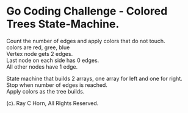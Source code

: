 # Go Coding Challenge - Colored Trees State-Machine.

<p>Count the number of edges and apply colors that do not touch.</br>
colors are red, gree, blue</br>
Vertex node gets 2 edges.</br>
Last node on each side has 0 edges.</br>
All other nodes have 1 edge.
</p>
<p>
State machine that builds 2 arrays, one array for left and one for right.</br>
Stop when number of edges is reached.</br>
Apply colors as the tree builds.
</p>

<p>(c). Ray C Horn, All RIghts Reserved.</p>
